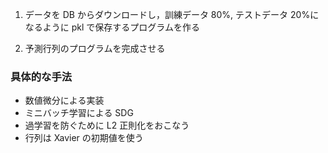 1. データを DB からダウンロードし，訓練データ 80%, テストデータ 20%になるように pkl で保存するプログラムを作る

2. 予測行列のプログラムを完成させる

### 具体的な手法

- 数値微分による実装
- ミニバッチ学習による SDG
- 過学習を防ぐために L2 正則化をおこなう
- 行列は Xavier の初期値を使う
